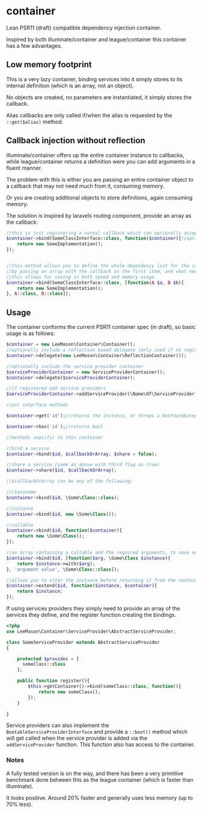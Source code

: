 # container

Lean PSR11 (draft) compatible dependency injection container.

Inspired by both illuminate/container and league/container this container has a few advantages.

## Low memory footprint

This is a very lazy container, binding services into it simply stores to its internal definition (which is an array, not an object).

No objects are created, no parameters are instantiated, it simply stores the callback.

Alias callbacks are only called if/when the alias is requested by the ```::get($alias)``` method.

## Callback injection without reflection

illuminate/container offers up the entire container instance to callbacks, while league/container returns a definition were you can add arguments in a fluent manner.

The problem with this is either you are passing an entire container object to a callback that may not need much from it, consuming memory.

Or you are creating additional objects to store definitions, again consuming memory.

The solution is inspired by laravels routing component, provide an array as the callback:

```php
//this is just registering a normal callback which can optionally accept the container instance.
$container->bind(SomeClassInterface::class, function($container){//optionally get the passed in container, this is default
    return new SomeImplementation();
});


//this method allows you to define the whole dependency list for the callback
//by passing an array with the callback as the first item, and what needs to be passed to it as the rest of the array
//this allows for saving in both speed and memory usage.
$container->bind(SomeClassInterface::class, [function(A $a, B $b){
    return new SomeImplementation();
}, A::class, B::class]);
```

## Usage

The container conforms the current PSR11 container spec (in draft), so basic usage is as follows:

```php
$container = new LeeMason\Container\Container();
//optionally include a reflection based delegate (only used if no registration exists, this is required if you plan on using the service provider container as well)
$container->delegate(new LeeMason\Container\ReflectionContainer());

//optionally include the service provider container
$serviceProviderContainer = new ServiceProviderContainer();
$container->delegate($serviceProviderContainer);

//if registered add service providers
$serviceProviderContainer->addServiceProvider(\Name\Of\ServiceProvider::class);//must extend the \LeeMason\Container\ServiceProvider\AbstractServiceProvider class

//psr interface methods

$container->get('id');//returns the instance, or throws a NotFoundException

$container->has('id');//returns bool

//methods sepcific to this container

//bind a service
$container->bind($id, $callbackOrArray, $share = false);

//share a service (same as above with third flag as true)
$container->share($id, $callbackOrArray);

//$callbackOrArray can be any of the following:

//classname
$container->bind($id, \Some\Class::class);

//instance
$container->bind($id, new \Some\Class());

//callable
$container->bind($id, function($container){
    return new \Some\Class();
});

//an array containing a callable and the required arguments, to save on using reflection (better performance)
$container->bind($id, [function($arg, \Some\Class $instance){
    return $instance->with($arg);
}, 'argument value', \Some\Class::class]);

//allows you to alter the instance before returning it from the container, you must return the instance
$container->extend($id, function($instance, $container){
    return $instance;
});
```
If using services providers they simply need to provide an array of the services they define, and the register function creating the bindings.

```php
<?php
use LeeMason\Container\ServiceProvider\AbstractServiceProvider;

class SomeServiceProvider extends AbstractServiceProvider
{

    protected $provides = [
      someClass::class
    ];

    public function register(){
        $this->getContainer()->bind(someClass::class, function(){
            return new someClass();
        });
    }

}
```

Service providers can also implement the ```BootableServiceProviderInterface``` and provide a ```::boot()``` method which will get called when the service provider is added via the ```addServiceProvider``` function.
This function also has access to the container.

### Notes

A fully tested version is on the way, and there has been a very primitive benchmark done between this as the league container (which is faster than illuminate).

It looks positive. Around 20% faster and generally uses less memory (up to 70% less).

